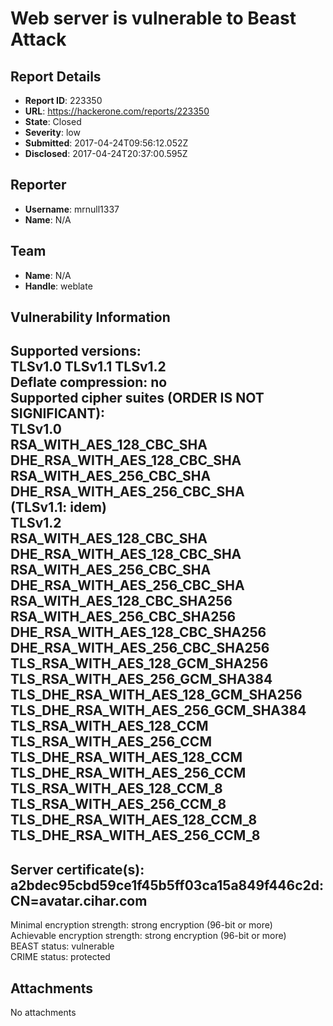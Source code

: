 # Web server is vulnerable to Beast Attack

## Report Details
- **Report ID**: 223350
- **URL**: https://hackerone.com/reports/223350
- **State**: Closed
- **Severity**: low
- **Submitted**: 2017-04-24T09:56:12.052Z
- **Disclosed**: 2017-04-24T20:37:00.595Z

## Reporter
- **Username**: mrnull1337
- **Name**: N/A

## Team
- **Name**: N/A
- **Handle**: weblate

## Vulnerability Information
Supported versions:                                                      
 TLSv1.0 TLSv1.1 TLSv1.2                                                 
Deflate compression: no                                                  
Supported cipher suites (ORDER IS NOT SIGNIFICANT):                      
  TLSv1.0                                                                
     RSA_WITH_AES_128_CBC_SHA                                            
     DHE_RSA_WITH_AES_128_CBC_SHA                                        
     RSA_WITH_AES_256_CBC_SHA                                            
     DHE_RSA_WITH_AES_256_CBC_SHA                                        
  (TLSv1.1: idem)                                                        
  TLSv1.2                                                                
     RSA_WITH_AES_128_CBC_SHA                                            
     DHE_RSA_WITH_AES_128_CBC_SHA                                        
     RSA_WITH_AES_256_CBC_SHA                                            
     DHE_RSA_WITH_AES_256_CBC_SHA                                        
     RSA_WITH_AES_128_CBC_SHA256                                         
     RSA_WITH_AES_256_CBC_SHA256                                         
     DHE_RSA_WITH_AES_128_CBC_SHA256                                     
     DHE_RSA_WITH_AES_256_CBC_SHA256                                     
     TLS_RSA_WITH_AES_128_GCM_SHA256                                     
     TLS_RSA_WITH_AES_256_GCM_SHA384                                     
     TLS_DHE_RSA_WITH_AES_128_GCM_SHA256                                 
     TLS_DHE_RSA_WITH_AES_256_GCM_SHA384                                 
     TLS_RSA_WITH_AES_128_CCM                                            
     TLS_RSA_WITH_AES_256_CCM                                            
     TLS_DHE_RSA_WITH_AES_128_CCM                                        
     TLS_DHE_RSA_WITH_AES_256_CCM                                        
     TLS_RSA_WITH_AES_128_CCM_8                                          
     TLS_RSA_WITH_AES_256_CCM_8                                          
     TLS_DHE_RSA_WITH_AES_128_CCM_8                                      
     TLS_DHE_RSA_WITH_AES_256_CCM_8                                      
----------------------                                                   
Server certificate(s):                                                   
  a2bdec95cbd59ce1f45b5ff03ca15a849f446c2d: CN=avatar.cihar.com          
----------------------                                                   
Minimal encryption strength:     strong encryption (96-bit or more)      
Achievable encryption strength:  strong encryption (96-bit or more)      
BEAST status: vulnerable                                                 
CRIME status: protected                                                

## Attachments
No attachments
